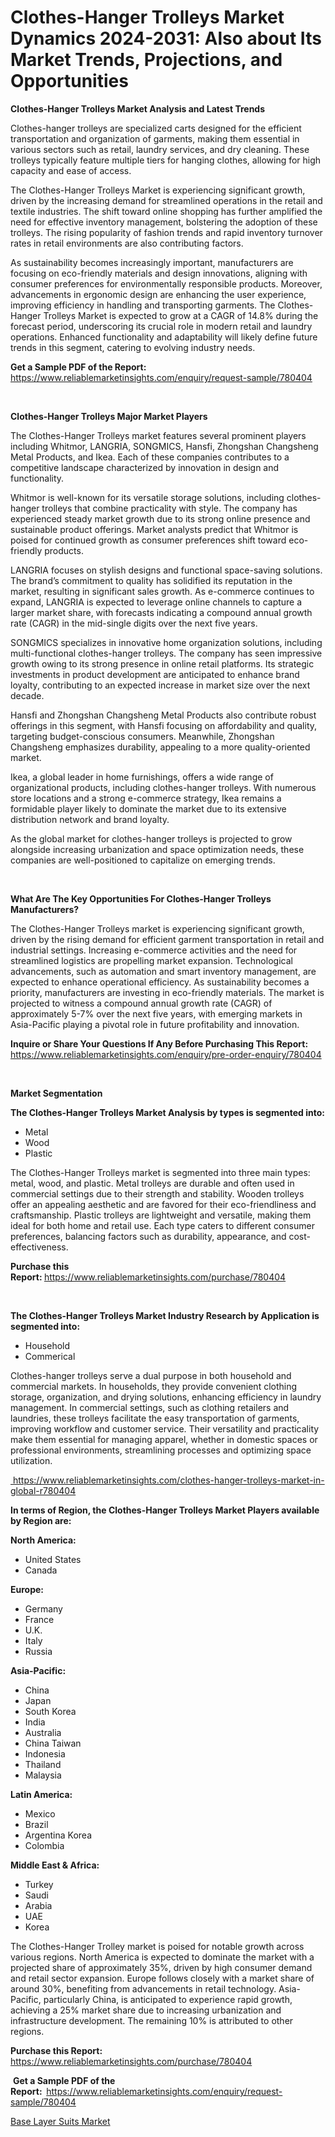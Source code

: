 <p><h1>Clothes-Hanger Trolleys Market Dynamics 2024-2031: Also about Its Market Trends, Projections, and Opportunities</h1></p><p><strong>Clothes-Hanger Trolleys Market Analysis and Latest Trends</strong></p>
<p><p>Clothes-hanger trolleys are specialized carts designed for the efficient transportation and organization of garments, making them essential in various sectors such as retail, laundry services, and dry cleaning. These trolleys typically feature multiple tiers for hanging clothes, allowing for high capacity and ease of access. </p><p>The Clothes-Hanger Trolleys Market is experiencing significant growth, driven by the increasing demand for streamlined operations in the retail and textile industries. The shift toward online shopping has further amplified the need for effective inventory management, bolstering the adoption of these trolleys. The rising popularity of fashion trends and rapid inventory turnover rates in retail environments are also contributing factors.</p><p>As sustainability becomes increasingly important, manufacturers are focusing on eco-friendly materials and design innovations, aligning with consumer preferences for environmentally responsible products. Moreover, advancements in ergonomic design are enhancing the user experience, improving efficiency in handling and transporting garments. The Clothes-Hanger Trolleys Market is expected to grow at a CAGR of 14.8% during the forecast period, underscoring its crucial role in modern retail and laundry operations. Enhanced functionality and adaptability will likely define future trends in this segment, catering to evolving industry needs.</p></p>
<p><strong>Get a Sample PDF of the Report:&nbsp;</strong> <a href="https://www.reliablemarketinsights.com/enquiry/request-sample/780404?utm_campaign=2013&utm_medium=2&utm_source=Github&utm_content=ia&utm_term=30122024&utm_id=clothes-hanger-trolleys">https://www.reliablemarketinsights.com/enquiry/request-sample/780404</a></p>
<p>&nbsp;</p>
<p><strong>Clothes-Hanger Trolleys Major Market Players</strong></p>
<p><p>The Clothes-Hanger Trolleys market features several prominent players including Whitmor, LANGRIA, SONGMICS, Hansfi, Zhongshan Changsheng Metal Products, and Ikea. Each of these companies contributes to a competitive landscape characterized by innovation in design and functionality.</p><p>Whitmor is well-known for its versatile storage solutions, including clothes-hanger trolleys that combine practicality with style. The company has experienced steady market growth due to its strong online presence and sustainable product offerings. Market analysts predict that Whitmor is poised for continued growth as consumer preferences shift toward eco-friendly products.</p><p>LANGRIA focuses on stylish designs and functional space-saving solutions. The brand’s commitment to quality has solidified its reputation in the market, resulting in significant sales growth. As e-commerce continues to expand, LANGRIA is expected to leverage online channels to capture a larger market share, with forecasts indicating a compound annual growth rate (CAGR) in the mid-single digits over the next five years.</p><p>SONGMICS specializes in innovative home organization solutions, including multi-functional clothes-hanger trolleys. The company has seen impressive growth owing to its strong presence in online retail platforms. Its strategic investments in product development are anticipated to enhance brand loyalty, contributing to an expected increase in market size over the next decade.</p><p>Hansfi and Zhongshan Changsheng Metal Products also contribute robust offerings in this segment, with Hansfi focusing on affordability and quality, targeting budget-conscious consumers. Meanwhile, Zhongshan Changsheng emphasizes durability, appealing to a more quality-oriented market.</p><p>Ikea, a global leader in home furnishings, offers a wide range of organizational products, including clothes-hanger trolleys. With numerous store locations and a strong e-commerce strategy, Ikea remains a formidable player likely to dominate the market due to its extensive distribution network and brand loyalty.</p><p>As the global market for clothes-hanger trolleys is projected to grow alongside increasing urbanization and space optimization needs, these companies are well-positioned to capitalize on emerging trends.</p></p>
<p>&nbsp;</p>
<p><strong>What Are The Key Opportunities For Clothes-Hanger Trolleys Manufacturers?</strong></p>
<p><p>The Clothes-Hanger Trolleys market is experiencing significant growth, driven by the rising demand for efficient garment transportation in retail and industrial settings. Increasing e-commerce activities and the need for streamlined logistics are propelling market expansion. Technological advancements, such as automation and smart inventory management, are expected to enhance operational efficiency. As sustainability becomes a priority, manufacturers are investing in eco-friendly materials. The market is projected to witness a compound annual growth rate (CAGR) of approximately 5-7% over the next five years, with emerging markets in Asia-Pacific playing a pivotal role in future profitability and innovation.</p></p>
<p><strong>Inquire or Share Your Questions If Any Before Purchasing This Report:</strong> <a href="https://www.reliablemarketinsights.com/enquiry/pre-order-enquiry/780404?utm_campaign=2013&utm_medium=2&utm_source=Github&utm_content=ia&utm_term=30122024&utm_id=clothes-hanger-trolleys">https://www.reliablemarketinsights.com/enquiry/pre-order-enquiry/780404</a></p>
<p>&nbsp;</p>
<p><strong>Market Segmentation</strong></p>
<p><strong>The Clothes-Hanger Trolleys Market Analysis by types is segmented into:</strong></p>
<p><ul><li>Metal</li><li>Wood</li><li>Plastic</li></ul></p>
<p><p>The Clothes-Hanger Trolleys market is segmented into three main types: metal, wood, and plastic. Metal trolleys are durable and often used in commercial settings due to their strength and stability. Wooden trolleys offer an appealing aesthetic and are favored for their eco-friendliness and craftsmanship. Plastic trolleys are lightweight and versatile, making them ideal for both home and retail use. Each type caters to different consumer preferences, balancing factors such as durability, appearance, and cost-effectiveness.</p></p>
<p><strong>Purchase this Report:&nbsp;</strong><a href="https://www.reliablemarketinsights.com/purchase/780404?utm_campaign=2013&utm_medium=2&utm_source=Github&utm_content=ia&utm_term=30122024&utm_id=clothes-hanger-trolleys">https://www.reliablemarketinsights.com/purchase/780404</a></p>
<p>&nbsp;</p>
<p><strong>The Clothes-Hanger Trolleys Market Industry Research by Application is segmented into:</strong></p>
<p><ul><li>Household</li><li>Commerical</li></ul></p>
<p><p>Clothes-hanger trolleys serve a dual purpose in both household and commercial markets. In households, they provide convenient clothing storage, organization, and drying solutions, enhancing efficiency in laundry management. In commercial settings, such as clothing retailers and laundries, these trolleys facilitate the easy transportation of garments, improving workflow and customer service. Their versatility and practicality make them essential for managing apparel, whether in domestic spaces or professional environments, streamlining processes and optimizing space utilization.</p></p>
<p><a href="https://www.reliablemarketinsights.com/clothes-hanger-trolleys-market-in-global-r780404?utm_campaign=2013&utm_medium=2&utm_source=Github&utm_content=ia&utm_term=30122024&utm_id=clothes-hanger-trolleys">&nbsp;https://www.reliablemarketinsights.com/clothes-hanger-trolleys-market-in-global-r780404</a></p>
<p><strong>In terms of Region, the Clothes-Hanger Trolleys Market Players available by Region are:</strong></p>
<p>
    <p> <strong> North America: </strong>
        <ul>
            <li>United States</li>
            <li>Canada</li>
        </ul>
        </p> 
    <p> <strong> Europe: </strong>
        <ul>
            <li>Germany</li>
            <li>France</li>
            <li>U.K.</li>
            <li>Italy</li>
            <li>Russia</li>
        </ul>
        </p> 
    <p> <strong> Asia-Pacific: </strong>
        <ul>
            <li>China</li>
            <li>Japan</li>
            <li>South Korea</li>
            <li>India</li>
            <li>Australia</li>
            <li>China Taiwan</li>
            <li>Indonesia</li>
            <li>Thailand</li>
            <li>Malaysia</li>
        </ul>
        </p> 
    <p> <strong> Latin America: </strong>
        <ul>
            <li>Mexico</li>
            <li>Brazil</li>
            <li>Argentina Korea</li>
            <li>Colombia</li>
        </ul>
        </p> 
    <p> <strong> Middle East & Africa: </strong>
        <ul>
            <li>Turkey</li>
            <li>Saudi</li>
            <li>Arabia</li>
            <li>UAE</li>
            <li>Korea</li>
        </ul>
    </p>
    </p>
<p><p>The Clothes-Hanger Trolley market is poised for notable growth across various regions. North America is expected to dominate the market with a projected share of approximately 35%, driven by high consumer demand and retail sector expansion. Europe follows closely with a market share of around 30%, benefiting from advancements in retail technology. Asia-Pacific, particularly China, is anticipated to experience rapid growth, achieving a 25% market share due to increasing urbanization and infrastructure development. The remaining 10% is attributed to other regions.</p></p>
<p><strong>Purchase this Report: </strong><a href="https://www.reliablemarketinsights.com/purchase/780404?utm_campaign=2013&utm_medium=2&utm_source=Github&utm_content=ia&utm_term=30122024&utm_id=clothes-hanger-trolleys">https://www.reliablemarketinsights.com/purchase/780404</a></p>
<p>&nbsp;<strong>Get a Sample PDF of the Report:&nbsp;&nbsp;</strong><a href="https://www.reliablemarketinsights.com/enquiry/request-sample/780404?utm_campaign=2013&utm_medium=2&utm_source=Github&utm_content=ia&utm_term=30122024&utm_id=clothes-hanger-trolleys">https://www.reliablemarketinsights.com/enquiry/request-sample/780404</a></p>
<p><strong></strong></p>
<p><p><a href="https://github.com/MarciaRunte/Market-Research-Report-List-1/blob/main/base-layer-suits-market.md?utm_campaign=2013&utm_medium=2&utm_source=Github&utm_content=ia&utm_term=30122024&utm_id=clothes-hanger-trolleys">Base Layer Suits Market</a></p></p>
